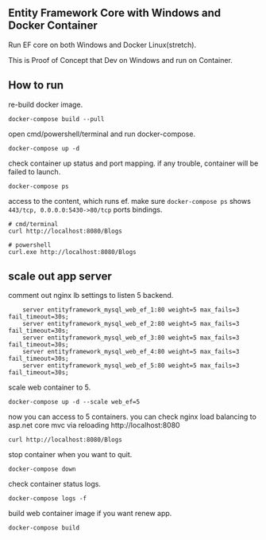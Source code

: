 ## Entity Framework Core with Windows and Docker Container

Run EF core on both Windows and Docker Linux(stretch).

This is Proof of Concept that Dev on Windows and run on Container.

## How to run

re-build docker image.

```
docker-compose build --pull
```

open cmd/powershell/terminal and run docker-compose.

```
docker-compose up -d
```

check container up status and port mapping. if any trouble, container will be failed to launch.

```
docker-compose ps
```

access to the content, which runs ef.
make sure `docker-compose ps` shows `443/tcp, 0.0.0.0:5430->80/tcp` ports bindings.

```
# cmd/terminal
curl http://localhost:8080/Blogs

# powershell
curl.exe http://localhost:8080/Blogs
```

## scale out app server

comment out nginx lb settings to listen 5 backend.

```
    server entityframework_mysql_web_ef_1:80 weight=5 max_fails=3 fail_timeout=30s;
    server entityframework_mysql_web_ef_2:80 weight=5 max_fails=3 fail_timeout=30s;
    server entityframework_mysql_web_ef_3:80 weight=5 max_fails=3 fail_timeout=30s;
    server entityframework_mysql_web_ef_4:80 weight=5 max_fails=3 fail_timeout=30s;
    server entityframework_mysql_web_ef_5:80 weight=5 max_fails=3 fail_timeout=30s;
```

scale web container to 5.

```
docker-compose up -d --scale web_ef=5
```

now you can access to 5 containers.
you can check nginx load balancing to asp.net core mvc via reloading http://localhost:8080

```
curl http://localhost:8080/Blogs
```

stop container when you want to quit.

```
docker-compose down
```

check container status logs.

```
docker-compose logs -f
```

build web container image if you want renew app.

```
docker-compose build
```



